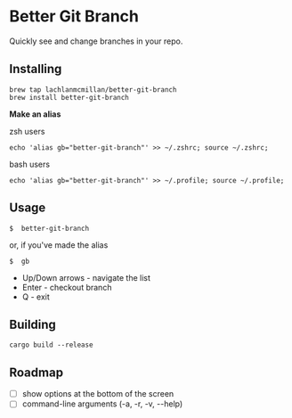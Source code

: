 
# Better Git Branch

Quickly see and change branches in your repo.

## Installing

```
brew tap lachlanmcmillan/better-git-branch
brew install better-git-branch
```

**Make an alias**

zsh users
```
echo 'alias gb="better-git-branch"' >> ~/.zshrc; source ~/.zshrc;
```
bash users
```
echo 'alias gb="better-git-branch"' >> ~/.profile; source ~/.profile;
```

## Usage

```
$  better-git-branch
```
or, if you've made the alias
```
$  gb
```

- Up/Down arrows - navigate the list
- Enter - checkout branch
- Q - exit

## Building

```
cargo build --release
```

## Roadmap

- [ ] show options at the bottom of the screen
- [ ] command-line arguments (-a, -r, -v, --help)
